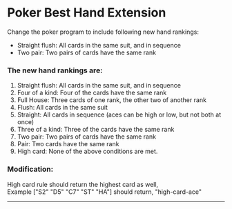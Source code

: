 # Poker Best Hand Extension
Change the poker program to include following new hand rankings: <br>

   - Straight flush: All cards in the same suit, and in sequence
  -  Two pair: Two pairs of cards have the same rank <br>

  ### The new hand rankings are:
1. Straight flush: All cards in the same suit, and in sequence
2. Four of a kind: Four of the cards have the same rank
3. Full House: Three cards of one rank, the other two of another rank
4. Flush: All cards in the same suit
5. Straight: All cards in sequence (aces can be high or low, but not both at once)
6. Three of a kind: Three of the cards have the same rank
7. Two pair: Two pairs of cards have the same rank
8. Pair: Two cards have the same rank
9. High card: None of the above conditions are met. <br>


### Modification:
   High card rule should return the highest card as well,<br>
   Example ["S2" "D5" "C7" "ST" "HA"] should return, "high-card-ace"


------------------------------------------------------------------------------------------------------